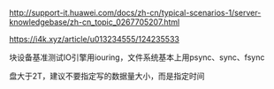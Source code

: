 
http://support-it.huawei.com/docs/zh-cn/typical-scenarios-1/server-knowledgebase/zh-cn_topic_0267705207.html


https://i4k.xyz/article/u013234555/124235533


块设备基准测试IO引擎用iouring，文件系统基本上用psync、sync、fsync


盘大于2T，建议不要指定写的数据量大小，而是指定时间